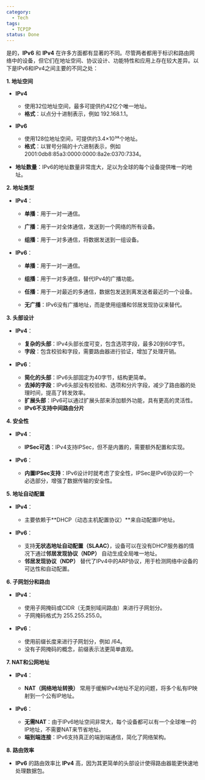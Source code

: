 ```yaml
---
category:
  - Tech
tags:
  - TCPIP
status: Done
---
```

是的，**IPv6** 和 **IPv4** 在许多方面都有显著的不同。尽管两者都用于标识和路由网络中的设备，但它们在地址空间、协议设计、功能特性和应用上存在较大差异。以下是IPv6和IPv4之间主要的不同之处：

**1. 地址空间**

- **IPv4**
    - 使用32位地址空间，最多可提供约42亿个唯一地址。
    - **格式**：以点分十进制表示，例如 192.168.1.1。

- **IPv6**
    - 使用128位地址空间，可提供约3.4×10³⁸个地址。
    - **格式**：以冒号分隔的十六进制表示，例如 2001:0db8:85a3:0000:0000:8a2e:0370:7334。

- **地址数量**：IPv6的地址数量非常庞大，足以为全球的每个设备提供唯一的地址。

**2. 地址类型**

- **IPv4**：
    - **单播**：用于一对一通信。
    
    - **广播**：用于一对全体通信，发送到一个网络的所有设备。
    
    - **组播**：用于一对多通信，将数据发送到一组设备。

 - **IPv6**：
    - **单播**：用于一对一通信。
    
    - **组播**：用于一对多通信，替代IPv4的广播功能。
    
    - **任播**：用于一对最近的多通信，数据包发送到离发送者最近的一个设备。
    
    - **无广播**：IPv6没有广播地址，而是使用组播和邻居发现协议来替代。

**3. 头部设计**

- **IPv4**：

    - **复杂的头部**：IPv4头部长度可变，包含选项字段，最多20到60字节。
    - **字段**：包含校验和字段，需要路由器进行验证，增加了处理开销。

- **IPv6**：

    - **简化的头部**：IPv6头部固定为40字节，结构更简单。
    - **去掉的字段**：IPv6头部没有校验和、选项和分片字段，减少了路由器的处理时间，提高了转发效率。
    - **扩展头部**：IPv6可以通过扩展头部来添加额外功能，具有更高的灵活性。
    - **IPv6不支持中间路由分片**

**4. 安全性**

- **IPv4**：
    - **IPSec可选**：IPv4支持IPSec，但不是内置的，需要额外配置和实现。

- **IPv6**：
    - **内置IPSec支持**：IPv6设计时就考虑了安全性，IPSec是IPv6协议的一个必选部分，增强了数据传输的安全性。

**5. 地址自动配置**

- **IPv4**：
    - 主要依赖于**DHCP（动态主机配置协议）**来自动配置IP地址。

- **IPv6**：
    - 支持**无状态地址自动配置（SLAAC）**，设备可以在没有DHCP服务器的情况下通过**邻居发现协议（NDP）** 自动生成全局唯一地址。
    - **邻居发现协议（NDP）** 替代了IPv4中的ARP协议，用于检测网络中设备的可达性和自动配置。

**6. 子网划分和路由**

- **IPv4**：

    - 使用子网掩码或CIDR（无类别域间路由）来进行子网划分。
    - 子网掩码格式为 255.255.255.0。

- **IPv6**：

    - 使用前缀长度来进行子网划分，例如 /64。
    - 没有子网掩码的概念，前缀表示法更简单直观。

**7. NAT和公网地址**

- **IPv4**：

    - **NAT（网络地址转换）** 常用于缓解IPv4地址不足的问题，将多个私有IP映射到一个公有IP地址。

- **IPv6**：

    - **无需NAT**：由于IPv6地址空间非常大，每个设备都可以有一个全球唯一的IP地址，不需要NAT来节省地址。
    - **端到端连接**：IPv6支持真正的端到端通信，简化了网络架构。

**8. 路由效率**

-  **IPv6** 的路由效率比 **IPv4** 高，因为其更简单的头部设计使得路由器能更快速地处理数据包。

  

